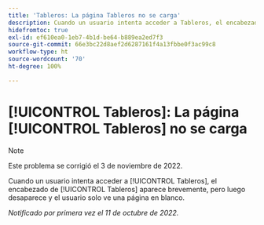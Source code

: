 ```yaml
---
title: 'Tableros: La página Tableros no se carga'
description: Cuando un usuario intenta acceder a Tableros, el encabezado de Tableros aparece brevemente, pero luego desaparece y el usuario solo ve una página en blanco.
hidefromtoc: true
exl-id: ef610ea0-1eb7-4b1d-be64-b889ea2ed7f3
source-git-commit: 66e3bc22d8aef2d6287161f4a13fbbe0f3ac99c8
workflow-type: ht
source-wordcount: '70'
ht-degree: 100%

---
```


# [!UICONTROL Tableros]: La página [!UICONTROL Tableros] no se carga

>[!NOTE]
>
>Este problema se corrigió el 3 de noviembre de 2022.

Cuando un usuario intenta acceder a [!UICONTROL Tableros], el encabezado de [!UICONTROL Tableros] aparece brevemente, pero luego desaparece y el usuario solo ve una página en blanco.

_Notificado por primera vez el 11 de octubre de 2022._
